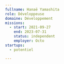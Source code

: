 ```yaml
---
fullname: Hanaë Yamashita
role: Développeuse
domaine: Développement
missions:
  - start: 2021-09-27
    end: 2023-07-31
    status: independent
    employer: Octo
startups:
  - potentiel

---
```



